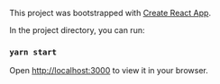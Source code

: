 This project was bootstrapped with [Create React App](https://github.com/facebook/create-react-app).

In the project directory, you can run:

### `yarn start`

Open [http://localhost:3000](http://localhost:3000) to view it in your browser.